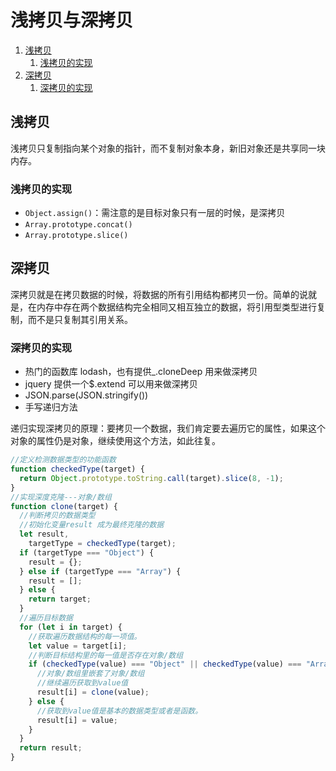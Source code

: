 # 浅拷贝与深拷贝

1. [浅拷贝](#浅拷贝)
    1. [浅拷贝的实现](#浅拷贝的实现)
2. [深拷贝](#深拷贝)
    1. [深拷贝的实现](#深拷贝的实现)

## 浅拷贝

浅拷贝只复制指向某个对象的指针，而不复制对象本身，新旧对象还是共享同一块内存。

### 浅拷贝的实现

- `Object.assign()`：需注意的是目标对象只有一层的时候，是深拷贝
- `Array.prototype.concat()`
- `Array.prototype.slice()`

## 深拷贝

深拷贝就是在拷贝数据的时候，将数据的所有引用结构都拷贝一份。简单的说就是，在内存中存在两个数据结构完全相同又相互独立的数据，将引用型类型进行复制，而不是只复制其引用关系。

### 深拷贝的实现

- 热门的函数库 lodash，也有提供\_.cloneDeep 用来做深拷贝
- jquery 提供一个\$.extend 可以用来做深拷贝
- JSON.parse(JSON.stringify())
- 手写递归方法

递归实现深拷贝的原理：要拷贝一个数据，我们肯定要去遍历它的属性，如果这个对象的属性仍是对象，继续使用这个方法，如此往复。

```js
//定义检测数据类型的功能函数
function checkedType(target) {
  return Object.prototype.toString.call(target).slice(8, -1);
}
//实现深度克隆---对象/数组
function clone(target) {
  //判断拷贝的数据类型
  //初始化变量result 成为最终克隆的数据
  let result,
    targetType = checkedType(target);
  if (targetType === "Object") {
    result = {};
  } else if (targetType === "Array") {
    result = [];
  } else {
    return target;
  }
  //遍历目标数据
  for (let i in target) {
    //获取遍历数据结构的每一项值。
    let value = target[i];
    //判断目标结构里的每一值是否存在对象/数组
    if (checkedType(value) === "Object" || checkedType(value) === "Array") {
      //对象/数组里嵌套了对象/数组
      //继续遍历获取到value值
      result[i] = clone(value);
    } else {
      //获取到value值是基本的数据类型或者是函数。
      result[i] = value;
    }
  }
  return result;
}
```

